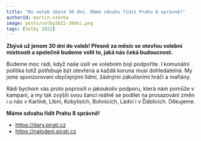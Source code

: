 ```yaml
---
title: "Do voleb zbývá 30 dní. Máme odvahu řídit Prahu 8 správně!"
authorId: martin.sterba
image: posts/volby2022-30dni.png
tags: [Volby 2022]
---
```


**Zbývá už jenom 30 dní do voleb! Přesně za měsíc se otevřou volební místnosti a společně budeme volit to, jaká nás čeká budoucnost.**

Budeme moc rádi, když naše úsilí ve volebním boji podpoříte. I komunální politika totiž potřebuje být otevřená a každá koruna musí dohledatelná. My jsme sponzorovaní obyčejnými lidmi, žádnými zákulisními hráči a mafiány. 

Rádi bychom vás proto poprosili o jakoukoliv podporu, která nám pomůže v kampani, a my tak zvýšili svou šanci reálně se podílet na prosazování změn i u nás v Karlíně, Libni, Kobylisích, Bohnicích, Ládví i v Ďáblicích. Děkujeme. 

**Máme odvahu řídit Prahu 8 správně!** 

- https://dary.pirati.cz 
- https://nalodeni.pirati.cz
